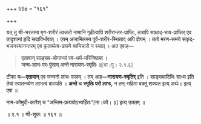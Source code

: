 +++
title = "१६१"

+++

यत् तु श्री-भरतस्य मृग-शरीरं त्यजतो नामानि गृहीत्वापि शरीरान्तर-प्राप्तिः, तत्रापि साक्षाद्-भाव-प्राप्तिर् एव तादृशानां हृदि सदाविर्भावात् । एवम् अजामिलस्य पूर्व-शरीर-स्थिताव् अपि ज्ञेयम् । ततो मरण-समये सकृद्-भजनस्यानन्तरम् एव कृतार्थत्व-प्रापणे व्यभिचारो न स्यात् । अत एवाह—


> **एतावान् साङ्ख्य-योगाभ्यां स्व-धर्म-परिनिष्ठया ।**  
> **जन्म-लाभः परः पुंसाम् अन्ते नारायण-स्मृतिः ॥**[भा।पु। २.१.६]

टीका च—**एतावान्** एव जन्मनो लाभः फलम् । तम् आह—**नारायण-स्मृतिर्** इति । साङ्ख्यादिभिः साध्य इति तेषां स्वातन्त्र्येण लाभत्वं वारयति । **अन्ते** च **स्मृतिः परो लाभः,** न तन्-महिमा वक्तुं शक्यत इत्य् अर्थः॥ इत्य् एषा ॥

नाम-कौमुदी-कारैश् च "अन्तिम-प्रत्ययोऽभ्यर्हितः"[ना।कौ। ३] इत्य् उक्तम् ॥

॥ २.१ ॥ श्री-शुकः ॥ १६१ ॥
